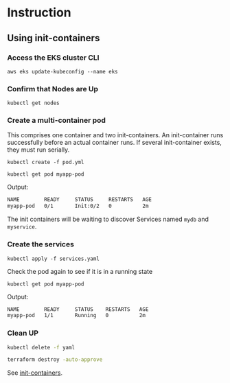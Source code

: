 # Instruction

## Using init-containers

### Access the EKS cluster CLI

`aws eks update-kubeconfig --name eks`

### Confirm that Nodes are Up

`kubectl get nodes`

### Create a multi-container pod

This comprises one container and two init-containers.
An init-container runs successfully before an actual container runs. If several init-container exists, they must run serially.

`kubectl create -f pod.yml`

`kubectl get pod myapp-pod`

Output:

```bash
NAME        READY     STATUS     RESTARTS   AGE
myapp-pod   0/1       Init:0/2   0          2m
```

The init containers will be waiting to discover Services named `mydb` and `myservice`.

### Create the services

`kubectl apply -f services.yaml`

Check the pod again to see if it is in a running state

`kubectl get pod myapp-pod`

Output:

```bash
NAME        READY     STATUS    RESTARTS   AGE
myapp-pod   1/1       Running   0          2m
```

### Clean UP

```bash
kubectl delete -f yaml

terraform destroy -auto-approve
```

See [init-containers](https://kubernetes.io/docs/concepts/workloads/pods/init-containers/).

